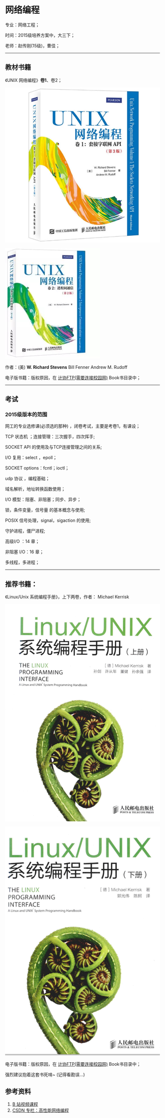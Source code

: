 # 网络编程  

专业：网络工程；  

时间：2015级培养方案中，大三下； 

老师：赵传刚(15级)，曹佳；  

---

## 教材书籍

《UNIX 网络编程》**卷1**、卷2；  

![u1](assets/u1.jpg)   



![u2](assets/u2.jpg)    



作者：(美) **W. Richard Stevens** Bill Fenner Andrew M. Rudoff   

电子版书籍：版权原因，在 [计协FTP(需要连接校园网)](ftp://202.204.121.93/计算机教学资料/)  Book书目录中；  



---

## 考试

### 2015级版本的范围

网工的专业选修课(必须选的那种) ，闭卷考试，主要是考卷1，有课设；  

TCP 状态机 ；连接管理：三次握手，四次挥手;     

SOCKET API 的使用及与TCP连接管理之间的关系;     

I/O 复用：select ，epoll；     

SOCKET options：fcntl；ioctl；      

udp 协议 ，编程基础；      

域名解析，地址转换函数使用；     

I/O 模型：阻塞、非阻塞；同步、异步；    

锁，条件变量，信号量 的基本概念与使用;   

POSIX 信号处理，signal，sigaction 的使用;    

守护进程，僵尸进程;     

高级I/O ：14 章；  

非阻塞 I/O：16 章；     

多线程，多进程；  

---



## 推荐书籍： 

《Linux/Unix 系统编程手册》，上下两卷，作者： Michael Kerrisk    

![l1](assets/l1.png)   



![l2](assets/l2.png)    



电子版书籍：版权原因，在 [计协FTP(需要连接校园网)](ftp://202.204.121.93/计算机教学资料/)  Book书目录中；  

强烈建议抱着这套书死啃~  (记得看勘误...)    



## 参考资料  

1. [B 站视频课程](https://search.bilibili.com/all?keyword=%E7%BD%91%E7%BB%9C%E7%BC%96%E7%A8%8B&from_source=banner_search&order=totalrank&duration=4&tids_1=0)  
2. [CSDN 专栏：高性能网络编程](https://blog.csdn.net/russell_tao/column/info/high-perf-network)  

